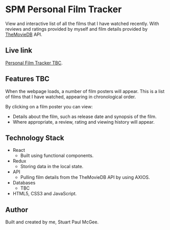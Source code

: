 # SPM Personal Film Tracker

View and interactive list of all the films that I have watched recently. With reviews and ratings provided by myself and film details provided by [TheMovieDB](https://www.themoviedb.org/) API.

## Live link

[Personal Film Tracker TBC](https://simpsons-quotes-spm.netlify.app).

## Features TBC

When the webpage loads, a number of film posters will appear. This is a list of films that I have watched, appearing in chronological order.

By clicking on a film poster you can view:

- Details about the film, such as release date and synopsis of the film.
- Where appropriate, a review, rating and viewing history will appear.

## Technology Stack

- React
  - Built using functional components.
- Redux
  - Storing data in the local state.
- API
  - Pulling film details from the TheMovieDB API by using AXIOS.
- Databases
  - TBC
- HTML5, CSS3 and JavaScript.

## Author

Built and created by me, Stuart Paul McGee.
